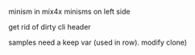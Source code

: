 minism in mix4x
minisms on left side

get rid of dirty cli header

samples need a keep var (used in  row). modify clone)
